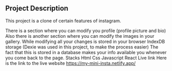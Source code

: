 
## Project Description
This project is a clone of certain features of instagram.

There is a section where you can modify you profile (profile picture and bio)
Also there is another section where you can modify the images in your gallery.
While modifying all your changes is stored in your browser IndexDB storage (Dexie was used in this project, to make the process easier)
The fact that this is stored in a database makes your info available you whenever you come back to the page.
Stacks
Html
Css
Javascript
React
Live link
Here is the link to the live website https://my-mini-insta.netlify.app/
